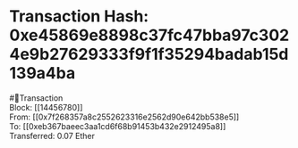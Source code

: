 
Transaction Hash: 0xe45869e8898c37fc47bba97c3024e9b27629333f9f1f35294badab15d139a4ba
====================================================================================
  
#💸Transaction  
Block: [[14456780]]  
From: [[0x7f268357a8c2552623316e2562d90e642bb538e5]]  
To: [[0xeb367baeec3aa1cd6f68b91453b432e2912495a8]]  
Transferred: 0.07 Ether
